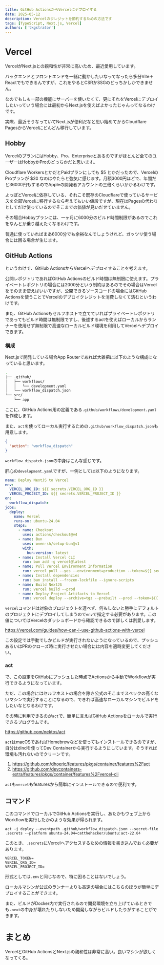 ```yaml
---
title: GitHub ActionsからVercelにデプロイする
date: 2025-05-12
description: Vercelのクレジットを節約するための方法です
tags: [TypeScript, Next.js, Vercel]
authors: ['tkgstrator']
---
```


# Vercel

VercelがNext.jsとの親和性が非常に高いため、最近愛用しています。

バックエンドとフロントエンドを一緒に動かしたいなってなったら多分Vite＋Reactでもできるんですが、これをやるとCSRかSSGのどっちかしかできません。

なのでもしも一部の機能にサーバーを使いたくて、更にそれをVercelにデプロイしたいっていう場合には最初からNext.jsを使えばよかったじゃんってなるわけです。

実際、最近そうなっていてNext.jsが便利だなと思い始めてからCloudflare PagesからVercelにどんどん移行しています。

## Hobby

VercelのプランにはHobby、Pro、Enterpriseとあるのですがほとんど全てのユーザーはHobbyかProのどっちかだと思います。

Cloudflare WorkersとかだとPaidプランにしても $5 とかだったので、VercelのProプランが $20 なのはやたらと強気に感じます。月額3000円ほどで、年間だと36000円もするのでAppleの開発者アカウントの三倍くらいかかるわけです。

よっぽどVercelに依存している、それこそ既存のCloudflareで使っているサービスを全部Vercelに移行するなら考えてもいい値段ですが、現在はPagesの代わりとしてだけ使っているのでそこまでの価値が見いだせていません。

その場合Hobbyプランには、一ヶ月に6000分のビルド時間制限があるのでこれをなんとか乗り越えたくなるわけです。

普通に使っていればまあ6000分でも余裕なんでしょうけれど、ガッツリ使う場合には困る場合が生じます。

## GitHub Actions

というわけで、GitHub ActionsからVercelへデプロイすることを考えます。

公開レポジトリであればGitHub Actionsのビルド時間は無制限に使えます。プライベートレポジトリの場合には2000分という制約はあるのでその場合はVercelをそのまま使えばいいですが、公開できるソースコードの場合にはGitHub Actionsを使うことでVercelのデプロイクレジットを消費しなくて済むというわけです。

また、GitHub Actionsもセルフホストで立てていればプライベートレポジトリであってもビルド時間は無制限ですし、後述するactを使えばローカルからランナーを使用せず無制限で高速なローカルビルド環境を利用してVercelへデプロイできます。

### 構成

Next.jsで開発している場合App Routerであれば大雑把に以下のような構成になっていると思います。

```zsh
.
├── .github/
│   ├── workflows/
│   │   └── development.yaml
│   └── workflow_dispatch.json
└── src/
    └── app
```

ここに、GitHub Actions用の定義である`.github/workflows/development.yaml`を作成します。

また、`act`を使ってローカル実行するための`.github/workflow_dispatch.json`も用意します。

```json
{
  "action": "workflow_dispatch"
}
```

`workflow_dispatch.json`の中身はこんな感じです。

肝心の`development.yaml`ですが、一例としては以下のようになります。

```yaml
name: Deploy NextJS to Vercel
env:
  VERCEL_ORG_ID: ${{ secrets.VERCEL_ORG_ID }}
  VERCEL_PROJECT_ID: ${{ secrets.VERCEL_PROJECT_ID }}
on:
  workflow_dispatch:
jobs:
  deploy:
    name: Vercel
    runs-on: ubuntu-24.04
    steps:
      - name: Checkout
        uses: actions/checkout@v4
      - name: Bun
        uses: oven-sh/setup-bun@v1
        with:
          bun-version: latest
      - name: Install Vercel CLI
        run: bun add -g vercel@latest
      - name: Pull Vercel Environment Information
        run: vercel pull --yes --environment=production --token=${{ secrets.VERCEL_TOKEN }}
      - name: Install dependencies
        run: bun install --frozen-lockfile --ignore-scripts
      - name: Build NextJS
        run: vercel build --prod
      - name: Deploy Project Artifacts to Vercel
        run: vercel deploy --archive=tgz --prebuilt --prod --token=${{ secrets.VERCEL_TOKEN }}
```

`vercel`コマンドは対象のプロジェクトを選べず、何もしないと勝手にデフォルトのプロジェクトにデプロイしてしまうので`env`で指定する必要があります。この値についてはVercelのダッシュボードから確認できるので詳しくは割愛します。

https://vercel.com/guides/how-can-i-use-github-actions-with-vercel

この設定では手動でしかビルドが実行されないようになっているので、プッシュあるいはPRのクローズ時に実行させたい場合には内容を適時変更してください。

### act

で、この設定をGitHubにプッシュした時点でActionsから手動でWorkflowが実行できるようになっています。

ただ、この場合にはセルフホストの場合を除き公式のそこまでスペックの高くないマシンで実行することになるので、できれば高速なローカルマシンでビルドをしたいなとなるわけです。

その時に利用できるのが`act`で、簡単に言えばGitHub Actionsをローカルで実行できるプログラムです。

https://github.com/nektos/act

`act`はmacOSであればHomebrewなどを使ってもインストールできるのですが、自分はdindを使ってDev Containerから実行するようにしています。そうすれば環境も汚れないのでクリーンです。

1. https://github.com/dhoeric/features/pkgs/container/features%2Fact
2. https://github.com/devcontainers-extra/features/pkgs/container/features%2Fvercel-cli

`act`も`vercel`もfeaturesから簡単にインストールできるので便利です。

## コマンド

このコマンドでローカルでGitHub Actionsを実行し、あたかもウェブ上からWorkflowを実行したかのような効果が得られます。

`act -j deploy --eventpath .github/workflow_dispatch.json --secret-file .secrets --platform ubuntu-24.04=catthehacker/ubuntu:act-22.04`

このとき、`.secrets`にVercelへアクセスするための情報を書き込んでおく必要があります。

```
VERCEL_TOKEN=
VERCEL_ORG_ID=
VERCEL_PROJECT_ID=
```

形式としては`.env`と同じなので、特に困ることはないでしょう。

ローカルマシンが公式のランナーよりも高速の場合にはこちらのほうが簡単にデプロイすることができます。

また、ビルドがDocker内で実行されるので開発環境を立ち上げているときでも`.next`の中身が壊れたりしないため開発しながらビルドしたりがすることができます。

# まとめ

VercelとGitHub ActionsとNext.jsの親和性は非常に高い。良いマシンが欲しくなってくる。
